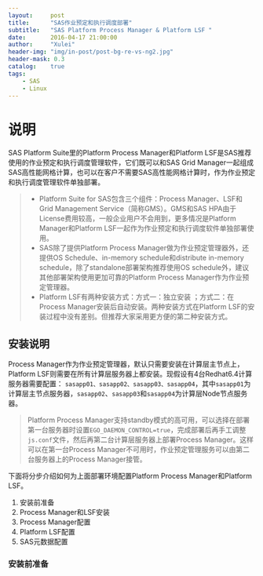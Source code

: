 ```yaml
---
layout:     post
title:      "SAS作业预定和执行调度部署"
subtitle:   "SAS Platform Process Manager & Platform LSF "
date:       2016-04-17 21:00:00
author:     "Xulei"
header-img: "img/in-post/post-bg-re-vs-ng2.jpg"
header-mask: 0.3
catalog:    true
tags:
    - SAS
    - Linux
---
```


# 说明

SAS Platform Suite里的Platform Process Manager和Platform LSF是SAS推荐使用的作业预定和执行调度管理软件，它们既可以和SAS Grid Manager一起组成SAS高性能网格计算，也可以在客户不需要SAS高性能网格计算时，作为作业预定和执行调度管理软件单独部署。

>
> * Platform Suite for SAS包含三个组件：Process Manager、LSF和Grid Management Service（简称GMS）。GMS和SAS HPA由于License费用较高，一般企业用户不会用到，更多情况是Platform Manager和Platform LSF一起作为作业预定和执行调度软件单独部署使用。
> * SAS除了提供Platform Process Manager做为作业预定管理器外，还提供OS Schedule、in-memory schedule和distribute in-memory schedule，除了standalone部署架构推荐使用OS schedule外，建议其他部署架构使用更加可靠的Platform Process Manager作为作业预定管理器。
> * Platform LSF有两种安装方式：方式一：独立安装 ；方式二：在Process Manager安装后自动安装。两种安装方式在Platform LSF的安装过程中没有差别。但推荐大家采用更方便的第二种安装方式。
>

## 安装说明
Process Manager作为作业预定管理器，默认只需要安装在计算层主节点上，Platform LSF则需要在所有计算层服务器上都安装。现假设有4台Redhat6.4计算服务器需要配置：
`sasapp01、sasapp02、sasapp03、sasapp04`，其中`sasapp01`为计算层主节点服务器，`sasapp02`、`sasapp03`和`sasapp04`为计算层Node节点服务器。

> Platform Process Manager支持standby模式的高可用，可以选择在部署第一台服务器时设置`EGO_DAEMON_CONTROL=true`，完成部署后再手工调整`js.conf`文件，然后再第二台计算层服务器上部署Process Manager。这样可以在第一台Process Manager不可用时，作业预定管理服务可以由第二台服务器上的Process Manager接管。

下面将分步介绍如何为上面部署环境配置Platform Process Manager和Platform LSF。

1. 安装前准备
2. Process Manager和LSF安装
3. Process Manager配置
4. Platform LSF配置
5. SAS元数据配置


### 安装前准备



